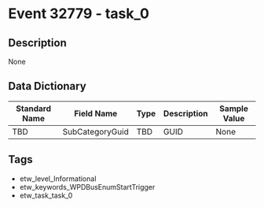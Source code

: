 # Event 32779 - task_0

## Description
None

## Data Dictionary
|Standard Name|Field Name|Type|Description|Sample Value|
|---|---|---|---|---|
|TBD|SubCategoryGuid|TBD|GUID|None|None|

## Tags
* etw_level_Informational
* etw_keywords_WPDBusEnumStartTrigger
* etw_task_task_0
